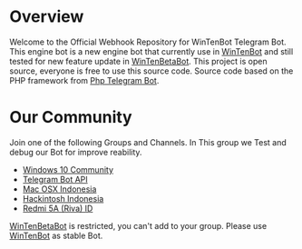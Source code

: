 # Overview
Welcome to the Official Webhook Repository for WinTenBot Telegram Bot.<br>
This engine bot is a new engine bot that currently use in  [WinTenBot](https://t.me/WinTenBot) and still tested for new feature update in [WinTenBetaBot](https://t.me/WinTenBetaBot). This project is open source, everyone is free to use this source code. Source code based on the PHP framework from [Php Telegram Bot](https://github.com/php-telegram-bot/core).
<br>
# Our Community
Join one of the following Groups and Channels. In This group we Test and debug our Bot for improve reability.
- [Windows 10 Community](https://t.me/WinTenGroup)
- [Telegram Bot API](https://t.me/TgBotID)
- [Mac OSX Indonesia](https://t.me/MacOSXIDGroup)
- [Hackintosh Indonesia](https://t.me/HackintoshIndonesia)
- [Redmi 5A (Riva) ID](https://t.me/Redmi5AID)

[WinTenBetaBot](https://t.me/WinTenBetaBot) is restricted, you can't add to your group. Please use [WinTenBot](https://t.me/WinTenBot) as stable Bot.

